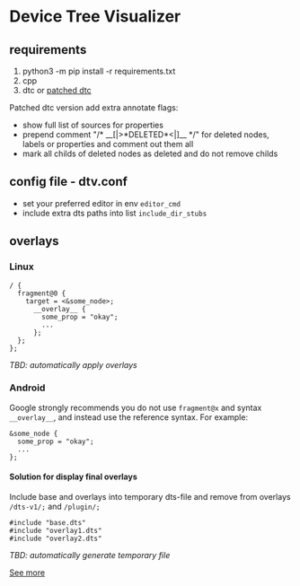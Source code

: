 # Device Tree Visualizer

## requirements

1. python3 -m pip install -r requirements.txt
2. cpp
3. dtc or [patched dtc](https://github.com/bmx666/dtc)

Patched dtc version add extra annotate flags:
* show full list of sources for properties
* prepend comment "/\* \_\_\[|\>\*DELETED\*\<|\]\_\_ \*/" for deleted nodes, labels or properties and comment out them all
* mark all childs of deleted nodes as deleted and do not remove childs

## config file - dtv.conf

* set your preferred editor in env `editor_cmd`
* include extra dts paths into list `include_dir_stubs`

## overlays

### Linux

```
/ {
  fragment@0 {
    target = <&some_node>;
      __overlay__ {
        some_prop = "okay";
        ...
      };
  };
};
```

*TBD: automatically apply overlays*

### Android

Google strongly recommends you do not use `fragment@x` and syntax `__overlay__`, and instead use the reference syntax. For example:

```
&some_node {
  some_prop = "okay";
  ...
};
```

#### Solution for display final overlays

Include base and overlays into temporary dts-file and remove from overlays `/dts-v1/;` and `/plugin/;`

```
#include "base.dts"
#include "overlay1.dts"
#include "overlay2.dts"
```

*TBD: automatically generate temporary file*

[See more](https://source.android.com/devices/architecture/dto/syntax)
